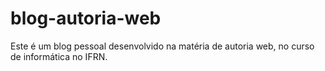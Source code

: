 # blog-autoria-web 
Este é um blog pessoal desenvolvido na 
matéria de autoria web, no curso de informática no IFRN.

